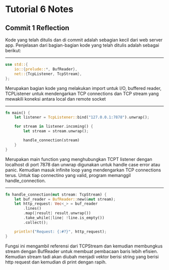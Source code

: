 # Tutorial 6 Notes

## Commit 1 Reflection
Kode yang telah ditulis dan di commit adalah sebagian kecil dari web server app. Penjelasan dari bagian-bagian kode yang telah ditulis adalah sebagai berikut:

<hr>

```rust
use std::{
    io::{prelude::*, BufReader},
    net::{TcpListener, TcpStream},
};
```
Merupakan bagian kode yang melakukan import untuk I/O, buffered reader, TCPListener untuk mendengarkan TCP connections dan TCP stream yang mewakili koneksi antara local dan remote socket

<hr>

```rust
fn main() {
    let listener = TcpListener::bind("127.0.0.1:7878").unwrap();

    for stream in listener.incoming() {
        let stream = stream.unwrap();

        handle_connection(stream)
    }
}
```
Merupakan main function yang menghubungkan TCPT listener dengan localhost di port 7878 dan unwrap digunakan untuk handle case error atau panic. Kemudian masuk infinite loop yang mendengarkan TCP connections terus. Untuk tiap connectino yang valid, program memanggil handle_connection.

<hr>

```rust
fn handle_connection(mut stream: TcpStream) {
    let buf_reader = BufReader::new(&mut stream);
    let http_request: Vec<_> = buf_reader 
        .lines() 
        .map(|result| result.unwrap())
        .take_while(|line| !line.is_empty()) 
        .collect();

    println!("Request: {:#?}", http_request);
}
```
Fungsi ini mengambil referensi dari TCPStream dan kemudian membungkus stream dengan BufReader untuk membuat pembacaan baris lebih efisien. Kemudian stream tadi akan diubah menjadi vektor berisi string yang berisi http request dan kemudian di print dengan rapih.

